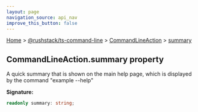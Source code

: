```yaml
---
layout: page
navigation_source: api_nav
improve_this_button: false
---
```



[Home](./index.md) &gt; [@rushstack/ts-command-line](./ts-command-line.md) &gt; [CommandLineAction](./ts-command-line.commandlineaction.md) &gt; [summary](./ts-command-line.commandlineaction.summary.md)

## CommandLineAction.summary property

A quick summary that is shown on the main help page, which is displayed by the command "example --help"

<b>Signature:</b>

```typescript
readonly summary: string;
```

